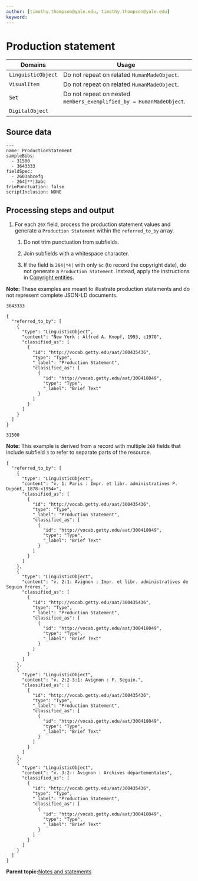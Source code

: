 ```yaml
---
author: [timothy.thompson@yale.edu, timothy.thompson@yale.edu]
keyword: 
---
```


# Production statement

|Domains|Usage|
|-------|-----|
|`LinguisticObject`|Do not repeat on related `HumanMadeObject`.|
|`VisualItem`|Do not repeat on related `HumanMadeObject`.|
|`Set`|Do not repeat on nested `members_exemplified_by → HumanMadeObject`.|
|`DigitalObject`| |

## Source data

```
---
name: ProductionStatement
sampleBibs:
  - 31500
  - 3643333
fieldSpec:
  - 2603abcefg
  - 264|**|3abc
trimPunctuation: false
scriptInclusion: NONE
```

## Processing steps and output

1.  For each `26X` field, process the production statement values and generate a `Production Statement` within the `referred_to_by` array.

    1.  Do not trim punctuation from subfields.

    2.  Join subfields with a whitespace character.

    3.  If the field is `264|*4|` with only `$c` \(to record the copyright date\), do not generate a `Production Statement`. Instead, apply the instructions in [Copyright entities](../../concepts/copyright_entity.md).


**Note:** These examples are meant to illustrate production statements and do not represent complete JSON-LD documents.

`3643333`

```
{
  "referred_to_by": [
    {
      "type": "LinguisticObject",
      "content": "New York : Alfred A. Knopf, 1993, c1970",
      "classified_as": [
        {
          "id": "http://vocab.getty.edu/aat/300435436",
          "type": "Type",
          "_label": "Production Statement",
          "classified_as": [
            {
              "id": "http://vocab.getty.edu/aat/300418049",
              "type": "Type",
              "_label": "Brief Text"
            }
          ]
        }
      ]
    }
  ]
}
```

`31500`

**Note:** This example is derived from a record with multiple `260` fields that include subfield `3` to refer to separate parts of the resource.

```
{
  "referred_to_by": [
    {
      "type": "LinguisticObject",
      "content": "v. 1: Paris : Impr. et libr. administratives P. Dupont, 1878-<1954>",
      "classified_as": [
        {
          "id": "http://vocab.getty.edu/aat/300435436",
          "type": "Type",
          "_label": "Production Statement",
          "classified_as": [
            {
              "id": "http://vocab.getty.edu/aat/300418049",
              "type": "Type",
              "_label": "Brief Text"
            }
          ]
        }
      ]
    },
    {
      "type": "LinguisticObject",
      "content": "v. 2:1: Avignon : Impr. et libr. administratives de Seguin frères.",
      "classified_as": [
        {
          "id": "http://vocab.getty.edu/aat/300435436",
          "type": "Type",
          "_label": "Production Statement",
          "classified_as": [
            {
              "id": "http://vocab.getty.edu/aat/300418049",
              "type": "Type",
              "_label": "Brief Text"
            }
          ]
        }
      ]
    },
    {
      "type": "LinguisticObject",
      "content": "v. 2:2-3:1: Avignon : F. Seguin.",
      "classified_as": [
        {
          "id": "http://vocab.getty.edu/aat/300435436",
          "type": "Type",
          "_label": "Production Statement",
          "classified_as": [
            {
              "id": "http://vocab.getty.edu/aat/300418049",
              "type": "Type",
              "_label": "Brief Text"
            }
          ]
        }
      ]
    },
    {
      "type": "LinguisticObject",
      "content": "v. 3:2-: Avignon : Archives départementales",
      "classified_as": [
        {
          "id": "http://vocab.getty.edu/aat/300435436",
          "type": "Type",
          "_label": "Production Statement",
          "classified_as": [
            {
              "id": "http://vocab.getty.edu/aat/300418049",
              "type": "Type",
              "_label": "Brief Text"
            }
          ]
        }
      ]
    }
  ]
}
```

**Parent topic:**[Notes and statements](../../concepts/notes_and_statements.md)

